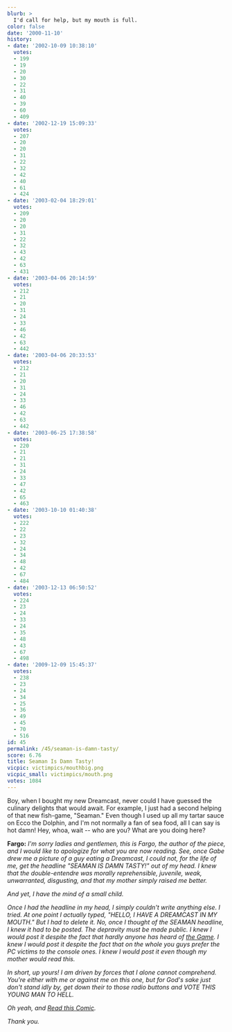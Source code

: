 ```yaml
---
blurb: >
  I'd call for help, but my mouth is full.
color: false
date: '2000-11-10'
history:
- date: '2002-10-09 10:38:10'
  votes:
  - 199
  - 19
  - 20
  - 30
  - 22
  - 31
  - 40
  - 39
  - 60
  - 409
- date: '2002-12-19 15:09:33'
  votes:
  - 207
  - 20
  - 20
  - 31
  - 22
  - 32
  - 42
  - 40
  - 61
  - 424
- date: '2003-02-04 18:29:01'
  votes:
  - 209
  - 20
  - 20
  - 31
  - 22
  - 32
  - 43
  - 42
  - 63
  - 431
- date: '2003-04-06 20:14:59'
  votes:
  - 212
  - 21
  - 20
  - 31
  - 24
  - 33
  - 46
  - 42
  - 63
  - 442
- date: '2003-04-06 20:33:53'
  votes:
  - 212
  - 21
  - 20
  - 31
  - 24
  - 33
  - 46
  - 42
  - 63
  - 442
- date: '2003-06-25 17:38:58'
  votes:
  - 220
  - 21
  - 21
  - 31
  - 24
  - 33
  - 47
  - 42
  - 65
  - 463
- date: '2003-10-10 01:40:38'
  votes:
  - 222
  - 22
  - 23
  - 32
  - 24
  - 34
  - 48
  - 42
  - 67
  - 484
- date: '2003-12-13 06:50:52'
  votes:
  - 224
  - 23
  - 24
  - 33
  - 24
  - 35
  - 48
  - 43
  - 67
  - 498
- date: '2009-12-09 15:45:37'
  votes:
  - 238
  - 23
  - 24
  - 34
  - 25
  - 36
  - 49
  - 45
  - 70
  - 516
id: 45
permalink: /45/seaman-is-damn-tasty/
score: 6.76
title: Seaman Is Damn Tasty!
vicpic: victimpics/mouthbig.png
vicpic_small: victimpics/mouth.png
votes: 1084
---
```


Boy, when I bought my new Dreamcast, never could I have guessed the
culinary delights that would await. For example, I just had a second
helping of that new fish-game, "Seaman." Even though I used up all my
tartar sauce on Ecco the Dolphin, and I'm not normally a fan of sea
food, all I can say is hot damn! Hey, whoa, wait -- who are you? What
are you doing here?

**Fargo:** *I'm sorry ladies and gentlemen, this is Fargo, the author of
the piece, and I would like to apologize for what you are now reading.
See, once Gabe drew me a picture of a guy eating a Dreamcast, I could
not, for the life of me, get the headline "SEAMAN IS DAMN TASTY!" out of
my head. I knew that the double-entendre was morally reprehensible,
juvenile, weak, unwarranted, disgusting, and that my mother simply
raised me better.*

*And yet, I have the mind of a small child.*

*Once I had the headline in my head, I simply couldn't write anything
else. I tried. At one point I actually typed, "HELLO, I HAVE A DREAMCAST
IN MY MOUTH." But I had to delete it. No, once I thought of the SEAMAN
headline, I knew it had to be posted. The depravity must be made public.
I knew I would post it despite the fact that hardly anyone has heard of
[the
Game](http://web.archive.org/web/20001110000000/http://planetdreamcast.com/games/reviews/seaman/).
I knew I would post it despite the fact that on the whole you guys
prefer the PC victims to the console ones. I knew I would post it even
though my mother would read this.*

*In short, up yours! I am driven by forces that I alone cannot
comprehend. You're either with me or against me on this one, but for
God's sake just don't stand idly by, get down their to those radio
buttons and VOTE THIS YOUNG MAN TO HELL.*

*Oh yeah, and [Read this
Comic](http://web.archive.org/web/20001110000000/http://www.gamespy.com/comics/november00/angst9/).*

*Thank you.*